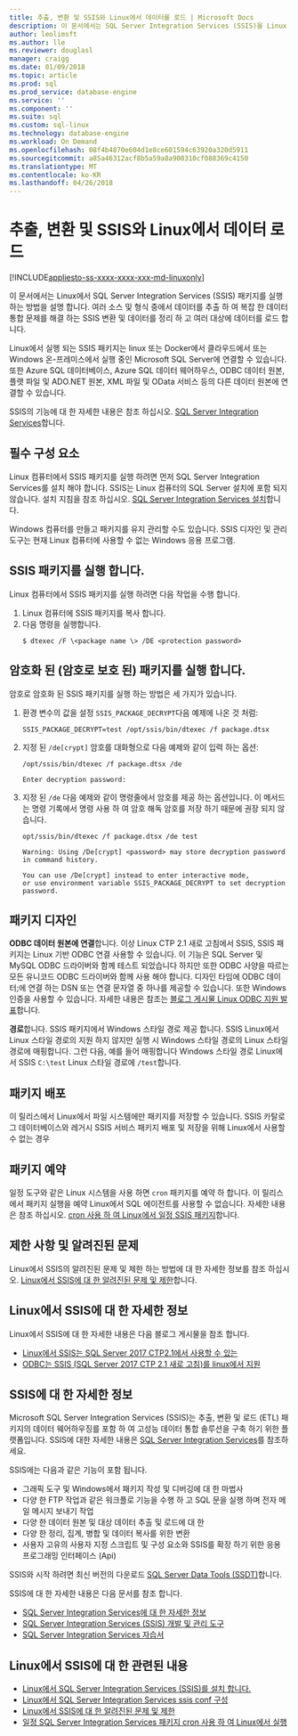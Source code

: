 ```yaml
---
title: 추출, 변환 및 SSIS와 Linux에서 데이터를 로드 | Microsoft Docs
description: 이 문서에서는 SQL Server Integration Services (SSIS)을 Linux 컴퓨터에 대 한 설명
author: leolimsft
ms.author: lle
ms.reviewer: douglasl
manager: craigg
ms.date: 01/09/2018
ms.topic: article
ms.prod: sql
ms.prod_service: database-engine
ms.service: ''
ms.component: ''
ms.suite: sql
ms.custom: sql-linux
ms.technology: database-engine
ms.workload: On Demand
ms.openlocfilehash: 08f4b4870e604d1e8ce601594c63920a320d5911
ms.sourcegitcommit: a85a46312acf8b5a59a8a900310cf088369c4150
ms.translationtype: MT
ms.contentlocale: ko-KR
ms.lasthandoff: 04/26/2018
---
```

# <a name="extract-transform-and-load-data-on-linux-with-ssis"></a>추출, 변환 및 SSIS와 Linux에서 데이터 로드

[!INCLUDE[appliesto-ss-xxxx-xxxx-xxx-md-linuxonly](../includes/appliesto-ss-xxxx-xxxx-xxx-md-linuxonly.md)]

이 문서에서는 Linux에서 SQL Server Integration Services (SSIS) 패키지를 실행 하는 방법을 설명 합니다. 여러 소스 및 형식 중에서 데이터를 추출 하 여 복잡 한 데이터 통합 문제를 해결 하는 SSIS 변환 및 데이터를 정리 하 고 여러 대상에 데이터를 로드 합니다. 

Linux에서 실행 되는 SSIS 패키지는 linux 또는 Docker에서 클라우드에서 또는 Windows 온-프레미스에서 실행 중인 Microsoft SQL Server에 연결할 수 있습니다. 또한 Azure SQL 데이터베이스, Azure SQL 데이터 웨어하우스, ODBC 데이터 원본, 플랫 파일 및 ADO.NET 원본, XML 파일 및 OData 서비스 등의 다른 데이터 원본에 연결할 수 있습니다.

SSIS의 기능에 대 한 자세한 내용은 참조 하십시오. [SQL Server Integration Services](../integration-services/sql-server-integration-services.md)합니다.

## <a name="prerequisites"></a>필수 구성 요소

Linux 컴퓨터에서 SSIS 패키지를 실행 하려면 먼저 SQL Server Integration Services를 설치 해야 합니다. SSIS는 Linux 컴퓨터의 SQL Server 설치에 포함 되지 않습니다. 설치 지침을 참조 하십시오. [SQL Server Integration Services 설치](sql-server-linux-setup-ssis.md)합니다.

Windows 컴퓨터를 만들고 패키지를 유지 관리할 수도 있습니다. SSIS 디자인 및 관리 도구는 현재 Linux 컴퓨터에 사용할 수 없는 Windows 응용 프로그램. 

## <a name="run-an-ssis-package"></a>SSIS 패키지를 실행 합니다.

Linux 컴퓨터에서 SSIS 패키지를 실행 하려면 다음 작업을 수행 합니다.

1.  Linux 컴퓨터에 SSIS 패키지를 복사 합니다.
2.  다음 명령을 실행합니다.
    ```
    $ dtexec /F \<package name \> /DE <protection password>
    ```

## <a name="run-an-encrypted-password-protected-package"></a>암호화 된 (암호로 보호 된) 패키지를 실행 합니다.
암호로 암호화 된 SSIS 패키지를 실행 하는 방법은 세 가지가 있습니다.

1.  환경 변수의 값을 설정 `SSIS_PACKAGE_DECRYPT`다음 예제에 나온 것 처럼:

    ```
    SSIS_PACKAGE_DECRYPT=test /opt/ssis/bin/dtexec /f package.dtsx
    ```

2.  지정 된 `/de[crypt]` 암호를 대화형으로 다음 예제와 같이 입력 하는 옵션:

    ```
    /opt/ssis/bin/dtexec /f package.dtsx /de
    
    Enter decryption password:
    ```

3.  지정 된 `/de` 다음 예제와 같이 명령줄에서 암호를 제공 하는 옵션입니다. 이 메서드는 명령 기록에서 명령 사용 하 여 암호 해독 암호를 저장 하기 때문에 권장 되지 않습니다.

    ```
    opt/ssis/bin/dtexec /f package.dtsx /de test
    
    Warning: Using /De[crypt] <password> may store decryption password in command history.
    
    You can use /De[crypt] instead to enter interactive mode,
    or use environment variable SSIS_PACKAGE_DECRYPT to set decryption password.
    ```

## <a name="design-packages"></a>패키지 디자인

**ODBC 데이터 원본에 연결**합니다. 이상 Linux CTP 2.1 새로 고침에서 SSIS, SSIS 패키지는 Linux 기반 ODBC 연결 사용할 수 있습니다. 이 기능은 SQL Server 및 MySQL ODBC 드라이버와 함께 테스트 되었습니다 하지만 또한 ODBC 사양을 따르는 모든 유니코드 ODBC 드라이버와 함께 사용 해야 합니다. 디자인 타임에 ODBC 데이터;에 연결 하는 DSN 또는 연결 문자열 중 하나를 제공할 수 있습니다. 또한 Windows 인증을 사용할 수 있습니다. 자세한 내용은 참조는 [블로그 게시물 Linux ODBC 지원 발표](https://blogs.msdn.microsoft.com/ssis/2017/06/16/odbc-is-supported-in-ssis-on-linux-ssis-helsinki-ctp2-1-refresh/)합니다.

**경로**합니다. SSIS 패키지에서 Windows 스타일 경로 제공 합니다. SSIS Linux에서 Linux 스타일 경로의 지원 하지 않지만 실행 시 Windows 스타일 경로의 Linux 스타일 경로에 매핑합니다. 그런 다음, 예를 들어 매핑합니다 Windows 스타일 경로 Linux에서 SSIS `C:\test` Linux 스타일 경로에 `/test`합니다.

## <a name="deploy-packages"></a>패키지 배포
이 릴리스에서 Linux에서 파일 시스템에만 패키지를 저장할 수 있습니다. SSIS 카탈로그 데이터베이스와 레거시 SSIS 서비스 패키지 배포 및 저장을 위해 Linux에서 사용할 수 없는 경우

## <a name="schedule-packages"></a>패키지 예약
일정 도구와 같은 Linux 시스템을 사용 하면 `cron` 패키지를 예약 하 합니다. 이 릴리스에서 패키지 실행을 예약 Linux에서 SQL 에이전트를 사용할 수 없습니다. 자세한 내용은 참조 하십시오. [cron 사용 하 여 Linux에서 일정 SSIS 패키지](sql-server-linux-schedule-ssis-packages.md)합니다.

## <a name="limitations-and-known-issues"></a>제한 사항 및 알려진된 문제

Linux에서 SSIS의 알려진된 문제 및 제한 하는 방법에 대 한 자세한 정보를 참조 하십시오. [Linux에서 SSIS에 대 한 알려진된 문제 및 제한](sql-server-linux-ssis-known-issues.md)합니다.

## <a name="more-info-about-ssis-on-linux"></a>Linux에서 SSIS에 대 한 자세한 정보

Linux에서 SSIS에 대 한 자세한 내용은 다음 블로그 게시물을 참조 합니다.

-   [Linux에서 SSIS는 SQL Server 2017 CTP2.1에서 사용할 수 있는](https://blogs.msdn.microsoft.com/ssis/2017/05/17/ssis-helsinki-is-available-in-sql-server-vnext-ctp2-1/)
-   [ODBC는 SSIS (SQL Server 2017 CTP 2.1 새로 고침)를 linux에서 지원](https://blogs.msdn.microsoft.com/ssis/2017/06/16/odbc-is-supported-in-ssis-on-linux-ssis-helsinki-ctp2-1-refresh/)

## <a name="more-info-about-ssis"></a>SSIS에 대 한 자세한 정보

Microsoft SQL Server Integration Services (SSIS)는 추출, 변환 및 로드 (ETL) 패키지의 데이터 웨어하우징를 포함 하 여 고성능 데이터 통합 솔루션을 구축 하기 위한 플랫폼입니다. SSIS에 대한 자세한 내용은 [SQL Server Integration Services](/sql/integration-services/sql-server-integration-services)를 참조하세요.

SSIS에는 다음과 같은 기능이 포함 됩니다.
- 그래픽 도구 및 Windows에서 패키지 작성 및 디버깅에 대 한 마법사
- 다양 한 FTP 작업과 같은 워크플로 기능을 수행 하 고 SQL 문을 실행 하며 전자 메일 메시지 보내기 작업
- 다양 한 데이터 원본 및 대상 데이터 추출 및 로드에 대 한
- 다양 한 정리, 집계, 병합 및 데이터 복사를 위한 변환
- 사용자 고유의 사용자 지정 스크립트 및 구성 요소와 SSIS를 확장 하기 위한 응용 프로그래밍 인터페이스 (Api)

SSIS와 시작 하려면 최신 버전의 다운로드 [SQL Server Data Tools (SSDT)](../integration-services/ssis-how-to-create-an-etl-package.md)합니다.

SSIS에 대 한 자세한 내용은 다음 문서를 참조 합니다.
- [SQL Server Integration Services에 대 한 자세한 정보](../integration-services/sql-server-integration-services.md)
- [SQL Server Integration Services (SSIS) 개발 및 관리 도구](../integration-services/integration-services-ssis-development-and-management-tools.md)
- [SQL Server Integration Services 자습서](../integration-services/integration-services-tutorials.md)

## <a name="related-content-about-ssis-on-linux"></a>Linux에서 SSIS에 대 한 관련된 내용
-   [Linux에서 SQL Server Integration Services (SSIS)를 설치 합니다.](sql-server-linux-setup-ssis.md)
-   [Linux에서 SQL Server Integration Services ssis conf 구성](sql-server-linux-configure-ssis.md)
-   [Linux에서 SSIS에 대 한 알려진된 문제 및 제한](sql-server-linux-ssis-known-issues.md)
-   [일정 SQL Server Integration Services 패키지 cron 사용 하 여 Linux에서 실행](sql-server-linux-schedule-ssis-packages.md)
